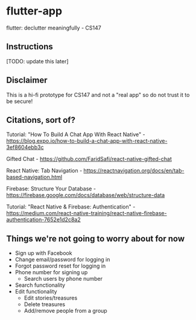 # flutter-app
flutter: declutter meaningfully - CS147

## Instructions

[TODO: update this later]

## Disclaimer

This is a hi-fi prototype for CS147 and not a "real app" so do not trust it to be secure!

## Citations, sort of?

Tutorial: "How To Build A Chat App With React Native" - https://blog.expo.io/how-to-build-a-chat-app-with-react-native-3ef8604ebb3c

Gifted Chat - https://github.com/FaridSafi/react-native-gifted-chat

React Native: Tab Navigation - https://reactnavigation.org/docs/en/tab-based-navigation.html

Firebase: Structure Your Database - https://firebase.google.com/docs/database/web/structure-data

Tutorial: "React Native & Firebase: Authentication" - https://medium.com/react-native-training/react-native-firebase-authentication-7652e1d2c8a2

## Things we're not going to worry about for now

  * Sign up with Facebook
  * Change email/password for logging in
  * Forgot password reset for logging in
  * Phone number for signing up
    * Search users by phone number
  * Search functionality
  * Edit functionality
    * Edit stories/treasures
    * Delete treasures
    * Add/remove people from a group
